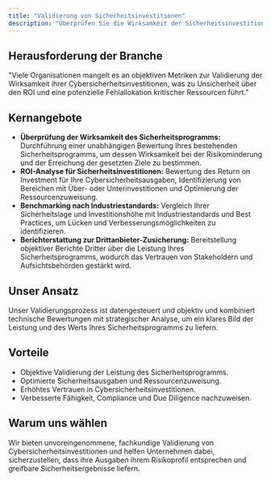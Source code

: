 ```yaml
---
title: "Validierung von Sicherheitsinvestitionen"
description: "Überprüfen Sie die Wirksamkeit der Sicherheitsinvestitionen Ihres Unternehmens durch unabhängige Validierung der Leistung des Sicherheitsprogramms und der Effizienz der Ausgaben."
---
```

## Herausforderung der Branche
"Viele Organisationen mangelt es an objektiven Metriken zur Validierung der Wirksamkeit ihrer Cybersicherheitsinvestitionen, was zu Unsicherheit über den ROI und eine potenzielle Fehlallokation kritischer Ressourcen führt."

## Kernangebote

*   **Überprüfung der Wirksamkeit des Sicherheitsprogramms:** Durchführung einer unabhängigen Bewertung Ihres bestehenden Sicherheitsprogramms, um dessen Wirksamkeit bei der Risikominderung und der Erreichung der gesetzten Ziele zu bestimmen.
*   **ROI-Analyse für Sicherheitsinvestitionen:** Bewertung des Return on Investment für Ihre Cybersicherheitsausgaben, Identifizierung von Bereichen mit Über- oder Unterinvestitionen und Optimierung der Ressourcenzuweisung.
*   **Benchmarking nach Industriestandards:** Vergleich Ihrer Sicherheitslage und Investitionshöhe mit Industriestandards und Best Practices, um Lücken und Verbesserungsmöglichkeiten zu identifizieren.
*   **Berichterstattung zur Drittanbieter-Zusicherung:** Bereitstellung objektiver Berichte Dritter über die Leistung Ihres Sicherheitsprogramms, wodurch das Vertrauen von Stakeholdern und Aufsichtsbehörden gestärkt wird.

## Unser Ansatz
Unser Validierungsprozess ist datengesteuert und objektiv und kombiniert technische Bewertungen mit strategischer Analyse, um ein klares Bild der Leistung und des Werts Ihres Sicherheitsprogramms zu liefern.

## Vorteile
*   Objektive Validierung der Leistung des Sicherheitsprogramms.
*   Optimierte Sicherheitsausgaben und Ressourcenzuweisung.
*   Erhöhtes Vertrauen in Cybersicherheitsinvestitionen.
*   Verbesserte Fähigkeit, Compliance und Due Diligence nachzuweisen.

## Warum uns wählen
Wir bieten unvoreingenommene, fachkundige Validierung von Cybersicherheitsinvestitionen und helfen Unternehmen dabei, sicherzustellen, dass ihre Ausgaben ihrem Risikoprofil entsprechen und greifbare Sicherheitsergebnisse liefern.